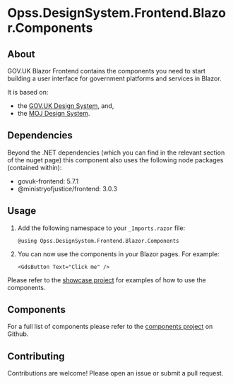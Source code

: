 # Opss.DesignSystem.Frontend.Blazor.Components

## About
GOV.UK Blazor Frontend contains the components you need to start building a user interface for government platforms and services in Blazor.

It is based on: 
- the [GOV.UK Design System](https://design-system.service.gov.uk/), and, 
- the [MOJ Design System](https://design-patterns.service.justice.gov.uk/).

## Dependencies
Beyond the .NET dependencies (which you can find in the relevant section of the nuget page) this component also uses the following node packages (contained within):
- govuk-frontend: 5.7.1
- @ministryofjustice/frontend: 3.0.3

## Usage

1. Add the following namespace to your `_Imports.razor` file:

    ```razor
    @using Opss.DesignSystem.Frontend.Blazor.Components
    ```

2. You can now use the components in your Blazor pages. For example:

    ```razor
    <GdsButton Text="Click me" />
    ```

Please refer to the [showcase project](https://github.com/OfficeForProductSafetyAndStandards/opss-gds-blazor/tree/develop/Opss.DesignSystem.Frontend.Blazor.Showcase) for examples of how to use the components.

## Components
For a full list of components please refer to the [components project](https://github.com/OfficeForProductSafetyAndStandards/opss-gds-blazor/tree/develop/Opss.DesignSystem.Frontend.Blazor.Components) on Github.

## Contributing
Contributions are welcome! Please open an issue or submit a pull request.
